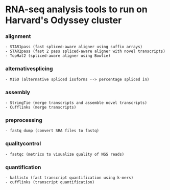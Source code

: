 # RNA-seq analysis tools to run on Harvard's Odyssey cluster

### alignment
	- STAR1pass (fast spliced-aware aligner using suffix arrays)
	- STAR2pass (fast 2 pass spliced-aware aligner with novel transcripts)
	- TopHat2 (spliced-aware aligner using Bowtie)

### alternativesplicing
	- MISO (alternative spliced isoforms --> percentage spliced in)

### assembly
	- StringTie (merge transcripts and assemble novel transcripts)
	- Cufflinks (merge transcripts)

### preprocessing
	- fastq dump (convert SRA files to fastq)

### qualitycontrol
	- fastqc (metrics to visualize quality of NGS reads)

### quantification
	- kallisto (fast transcript quantification using k-mers)
	- cufflinks (transcript quantification)



 
